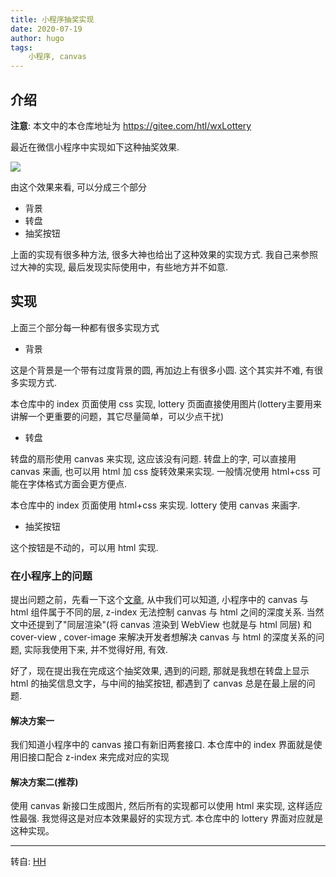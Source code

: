 ```yaml
---
title: 小程序抽奖实现
date: 2020-07-19
author: hugo
tags:
    小程序, canvas
---
```



## 介绍

__注意__: 本文中的本仓库地址为 https://gitee.com/htl/wxLottery

最近在微信小程序中实现如下这种抽奖效果.

![](@assets/20200719/lottery_sample.gif)


由这个效果来看, 可以分成三个部分

* 背景
* 转盘
* 抽奖按钮

上面的实现有很多种方法, 很多大神也给出了这种效果的实现方式. 我自己来参照过大神的实现, 最后发现实际使用中，有些地方并不如意.

## 实现

上面三个部分每一种都有很多实现方式

* 背景

这是个背景是一个带有过度背景的圆, 再加边上有很多小圆. 这个其实并不难, 有很多实现方式.

本仓库中的 index 页面使用 css 实现, lottery 页面直接使用图片(lottery主要用来讲解一个更重要的问题，其它尽量简单，可以少点干扰)

* 转盘

转盘的扇形使用 canvas 来实现, 这应该没有问题. 转盘上的字, 可以直接用 canvas 来画, 也可以用 html 加 css 旋转效果来实现. 一般情况使用 html+css 可能在字体格式方面会更方便点.

本仓库中的 index 页面使用 html+css 来实现. lottery 使用 canvas 来画字.

* 抽奖按钮

这个按钮是不动的，可以用 html 实现.

### 在小程序上的问题

提出问题之前，先看一下这个[文章](https://developers.weixin.qq.com/community/develop/article/doc/000c4e433707c072c1793e56f5c813), 从中我们可以知道, 小程序中的 canvas 与 html 组件属于不同的层, z-index 无法控制 canvas 与 html 之间的深度关系. 当然文中还提到了"同层渲染"(将 canvas 渲染到 WebView 也就是与 html 同层) 和 cover-view , cover-image 来解决开发者想解决 canvas 与 html 的深度关系的问题, 实际我使用下来, 并不觉得好用, 有效.

好了，现在提出我在完成这个抽奖效果, 遇到的问题, 那就是我想在转盘上显示 html 的抽奖信息文字，与中间的抽奖按钮, 都遇到了 canvas 总是在最上层的问题.

#### 解决方案一

我们知道小程序中的 canvas 接口有新旧两套接口. 本仓库中的 index 界面就是使用旧接口配合 z-index 来完成对应的实现

#### 解决方案二(推荐)

使用 canvas 新接口生成图片, 然后所有的实现都可以使用 html 来实现, 这样适应性最强. 我觉得这是对应本效果最好的实现方式. 本仓库中的 lottery 界面对应就是这种实现。


---
转自: [HH](http://www.hugohuang.xyz/)
